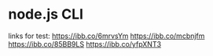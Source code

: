 # node.js CLI

links for test:
https://ibb.co/6mrvsYm
https://ibb.co/mcbnjfm
https://ibb.co/85BB9LS
https://ibb.co/yfpXNT3
